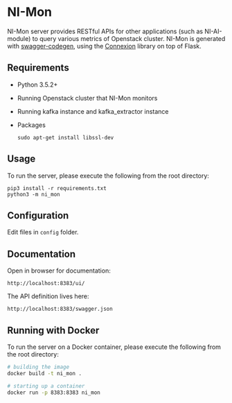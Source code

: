 # NI-Mon
NI-Mon server provides RESTful APIs for other applications (such as NI-AI-module) to query various metrics of Openstack cluster.
NI-Mon is generated with [swagger-codegen](https://github.com/swagger-api/swagger-codegen), using the [Connexion](https://github.com/zalando/connexion) library on top of Flask.

## Requirements
- Python 3.5.2+
- Running Openstack cluster that NI-Mon monitors
- Running kafka instance and kafka_extractor instance
- Packages

    ```
    sudo apt-get install libssl-dev
    ```

## Usage
To run the server, please execute the following from the root directory:

```
pip3 install -r requirements.txt
python3 -m ni_mon
```

## Configuration
Edit files in `config` folder.

## Documentation
Open in browser for documentation:

```
http://localhost:8383/ui/
```

The API definition lives here:

```
http://localhost:8383/swagger.json
```

## Running with Docker

To run the server on a Docker container, please execute the following from the root directory:

```bash
# building the image
docker build -t ni_mon .

# starting up a container
docker run -p 8383:8383 ni_mon
```
